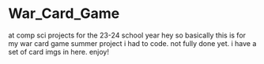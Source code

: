 # War_Card_Game
at comp sci projects for the 23-24 school year 
hey so basically this is for my war card game summer project i had to code. not fully done yet. i have a set of card imgs in here. enjoy! 

